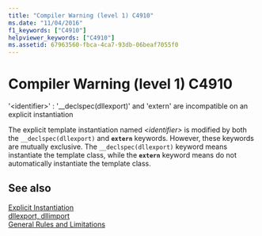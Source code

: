 ```yaml
---
title: "Compiler Warning (level 1) C4910"
ms.date: "11/04/2016"
f1_keywords: ["C4910"]
helpviewer_keywords: ["C4910"]
ms.assetid: 67963560-fbca-4ca7-93db-06beaf7055f0
---
```

# Compiler Warning (level 1) C4910

'\<identifier>' : '__declspec(dllexport)' and 'extern' are incompatible on an explicit instantiation

The explicit template instantiation named *\<identifier>* is modified by both the `__declspec(dllexport)` and **`extern`** keywords. However, these keywords are mutually exclusive. The `__declspec(dllexport)` keyword means instantiate the template class, while the **`extern`** keyword means do not automatically instantiate the template class.

## See also

[Explicit Instantiation](../../cpp/explicit-instantiation.md)<br/>
[dllexport, dllimport](../../cpp/dllexport-dllimport.md)<br/>
[General Rules and Limitations](../../cpp/general-rules-and-limitations.md)

